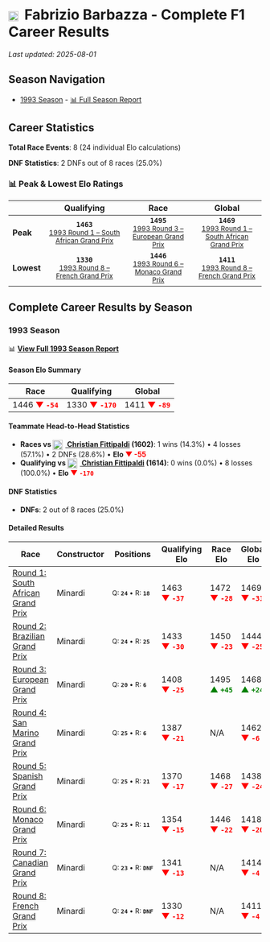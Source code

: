 # <img src="https://upload.wikimedia.org/wikipedia/commons/0/03/Flag_of_Italy.svg" alt="Italy" width="20" height="auto" style="vertical-align: middle; margin-right: 5px;" onerror="this.outerHTML='🇮🇹'; this.style.marginRight='5px';"/> Fabrizio Barbazza - Complete F1 Career Results

*Last updated: 2025-08-01*

## Season Navigation

- [1993 Season](#1993-season) - [📊 Full Season Report](../seasons/1993-season-report)

## Career Statistics

**Total Race Events**: 8 (24 individual Elo calculations)

**DNF Statistics**: 2 DNFs out of 8 races (25.0%)

### 📊 Peak & Lowest Elo Ratings

| &nbsp; | Qualifying | Race | Global |
|-------|------------|------|--------|
| **Peak** | <center>**`1463`**<br/><small>[1993 Round 1 – South African Grand Prix](../seasons/1993-season-report#round-1-south-african-grand-prix)</small></center> | <center>**`1495`**<br/><small>[1993 Round 3 – European Grand Prix](../seasons/1993-season-report#round-3-european-grand-prix)</small></center> | <center>**`1469`**<br/><small>[1993 Round 1 – South African Grand Prix](../seasons/1993-season-report#round-1-south-african-grand-prix)</small></center> |
| **Lowest** | <center>**`1330`**<br/><small>[1993 Round 8 – French Grand Prix](../seasons/1993-season-report#round-8-french-grand-prix)</small></center> | <center>**`1446`**<br/><small>[1993 Round 6 – Monaco Grand Prix](../seasons/1993-season-report#round-6-monaco-grand-prix)</small></center> | <center>**`1411`**<br/><small>[1993 Round 8 – French Grand Prix](../seasons/1993-season-report#round-8-french-grand-prix)</small></center> |


## Complete Career Results by Season

### 1993 Season

📊 **[View Full 1993 Season Report](../seasons/1993-season-report)**

#### Season Elo Summary

| Race | Qualifying | Global |
|------|------------|--------|
| 1446 **<span style="color: red;">▼&nbsp;`-54`</span>** | 1330 **<span style="color: red;">▼&nbsp;`-170`</span>** | 1411 **<span style="color: red;">▼&nbsp;`-89`</span>** |

#### Teammate Head-to-Head Statistics

- **Races vs [<img src="https://upload.wikimedia.org/wikipedia/commons/0/05/Flag_of_Brazil.svg" alt="Brazil" width="20" height="auto" style="vertical-align: middle; margin-right: 5px;" onerror="this.outerHTML='🇧🇷'; this.style.marginRight='5px';"/> Christian Fittipaldi](christian-fittipaldi) (1602)**: 1 wins (14.3%) • 4 losses (57.1%) • 2 DNFs (28.6%) • **Elo <span style="color: red;">▼&nbsp;-55</span>**
- **Qualifying vs [<img src="https://upload.wikimedia.org/wikipedia/commons/0/05/Flag_of_Brazil.svg" alt="Brazil" width="20" height="auto" style="vertical-align: middle; margin-right: 5px;" onerror="this.outerHTML='🇧🇷'; this.style.marginRight='5px';"/> Christian Fittipaldi](christian-fittipaldi) (1614)**: 0 wins (0.0%) • 8 losses (100.0%) • **Elo <span style="color: red;">▼&nbsp;`-170`</span>**

#### DNF Statistics

- **DNFs**: 2 out of 8 races (25.0%)

#### Detailed Results

| Race | Constructor | Positions | Qualifying Elo | Race Elo | Global Elo | Teammate |
|------|-------------|-----------|----------------|----------|------------|----------|
| [Round 1: South African Grand Prix](../seasons/1993-season-report#round-1-south-african-grand-prix) | Minardi | <small>Q:&nbsp;**`24`**&nbsp;•&nbsp;R:&nbsp;**`18`**</small> | 1463 **<span style="color: red;">▼&nbsp;`-37`</span>** | 1472 **<span style="color: red;">▼&nbsp;`-28`</span>** | 1469 **<span style="color: red;">▼&nbsp;`-31`</span>** | [<img src="https://upload.wikimedia.org/wikipedia/commons/0/05/Flag_of_Brazil.svg" alt="Brazil" width="20" height="auto" style="vertical-align: middle; margin-right: 5px;" onerror="this.outerHTML='🇧🇷'; this.style.marginRight='5px';"/> Christian Fittipaldi](christian-fittipaldi)<br/><small>Q:&nbsp;**`13`**&nbsp;•&nbsp;R:&nbsp;**`4`**</small> |
| [Round 2: Brazilian Grand Prix](../seasons/1993-season-report#round-2-brazilian-grand-prix) | Minardi | <small>Q:&nbsp;**`24`**&nbsp;•&nbsp;R:&nbsp;**`25`**</small> | 1433 **<span style="color: red;">▼&nbsp;`-30`</span>** | 1450 **<span style="color: red;">▼&nbsp;`-23`</span>** | 1444 **<span style="color: red;">▼&nbsp;`-25`</span>** | [<img src="https://upload.wikimedia.org/wikipedia/commons/0/05/Flag_of_Brazil.svg" alt="Brazil" width="20" height="auto" style="vertical-align: middle; margin-right: 5px;" onerror="this.outerHTML='🇧🇷'; this.style.marginRight='5px';"/> Christian Fittipaldi](christian-fittipaldi)<br/><small>Q:&nbsp;**`20`**&nbsp;•&nbsp;R:&nbsp;**`17`**</small> |
| [Round 3: European Grand Prix](../seasons/1993-season-report#round-3-european-grand-prix) | Minardi | <small>Q:&nbsp;**`20`**&nbsp;•&nbsp;R:&nbsp;**`6`**</small> | 1408 **<span style="color: red;">▼&nbsp;`-25`</span>** | 1495 **<span style="color: green;">▲&nbsp;`+45`</span>** | 1468 **<span style="color: green;">▲&nbsp;`+24`</span>** | [<img src="https://upload.wikimedia.org/wikipedia/commons/0/05/Flag_of_Brazil.svg" alt="Brazil" width="20" height="auto" style="vertical-align: middle; margin-right: 5px;" onerror="this.outerHTML='🇧🇷'; this.style.marginRight='5px';"/> Christian Fittipaldi](christian-fittipaldi)<br/><small>Q:&nbsp;**`16`**&nbsp;•&nbsp;R:&nbsp;**`7`**</small> |
| [Round 4: San Marino Grand Prix](../seasons/1993-season-report#round-4-san-marino-grand-prix) | Minardi | <small>Q:&nbsp;**`25`**&nbsp;•&nbsp;R:&nbsp;**`6`**</small> | 1387 **<span style="color: red;">▼&nbsp;`-21`</span>** | N/A | 1462 **<span style="color: red;">▼&nbsp;`-6`</span>** | [<img src="https://upload.wikimedia.org/wikipedia/commons/0/05/Flag_of_Brazil.svg" alt="Brazil" width="20" height="auto" style="vertical-align: middle; margin-right: 5px;" onerror="this.outerHTML='🇧🇷'; this.style.marginRight='5px';"/> Christian Fittipaldi](christian-fittipaldi)<br/><small>Q:&nbsp;**`23`**&nbsp;•&nbsp;R:&nbsp;**`DNF`**</small> |
| [Round 5: Spanish Grand Prix](../seasons/1993-season-report#round-5-spanish-grand-prix) | Minardi | <small>Q:&nbsp;**`25`**&nbsp;•&nbsp;R:&nbsp;**`21`**</small> | 1370 **<span style="color: red;">▼&nbsp;`-17`</span>** | 1468 **<span style="color: red;">▼&nbsp;`-27`</span>** | 1438 **<span style="color: red;">▼&nbsp;`-24`</span>** | [<img src="https://upload.wikimedia.org/wikipedia/commons/0/05/Flag_of_Brazil.svg" alt="Brazil" width="20" height="auto" style="vertical-align: middle; margin-right: 5px;" onerror="this.outerHTML='🇧🇷'; this.style.marginRight='5px';"/> Christian Fittipaldi](christian-fittipaldi)<br/><small>Q:&nbsp;**`20`**&nbsp;•&nbsp;R:&nbsp;**`8`**</small> |
| [Round 6: Monaco Grand Prix](../seasons/1993-season-report#round-6-monaco-grand-prix) | Minardi | <small>Q:&nbsp;**`25`**&nbsp;•&nbsp;R:&nbsp;**`11`**</small> | 1354 **<span style="color: red;">▼&nbsp;`-15`</span>** | 1446 **<span style="color: red;">▼&nbsp;`-22`</span>** | 1418 **<span style="color: red;">▼&nbsp;`-20`</span>** | [<img src="https://upload.wikimedia.org/wikipedia/commons/0/05/Flag_of_Brazil.svg" alt="Brazil" width="20" height="auto" style="vertical-align: middle; margin-right: 5px;" onerror="this.outerHTML='🇧🇷'; this.style.marginRight='5px';"/> Christian Fittipaldi](christian-fittipaldi)<br/><small>Q:&nbsp;**`17`**&nbsp;•&nbsp;R:&nbsp;**`5`**</small> |
| [Round 7: Canadian Grand Prix](../seasons/1993-season-report#round-7-canadian-grand-prix) | Minardi | <small>Q:&nbsp;**`23`**&nbsp;•&nbsp;R:&nbsp;**`DNF`**</small> | 1341 **<span style="color: red;">▼&nbsp;`-13`</span>** | N/A | 1414 **<span style="color: red;">▼&nbsp;`-4`</span>** | [<img src="https://upload.wikimedia.org/wikipedia/commons/0/05/Flag_of_Brazil.svg" alt="Brazil" width="20" height="auto" style="vertical-align: middle; margin-right: 5px;" onerror="this.outerHTML='🇧🇷'; this.style.marginRight='5px';"/> Christian Fittipaldi](christian-fittipaldi)<br/><small>Q:&nbsp;**`17`**&nbsp;•&nbsp;R:&nbsp;**`9`**</small> |
| [Round 8: French Grand Prix](../seasons/1993-season-report#round-8-french-grand-prix) | Minardi | <small>Q:&nbsp;**`24`**&nbsp;•&nbsp;R:&nbsp;**`DNF`**</small> | 1330 **<span style="color: red;">▼&nbsp;`-12`</span>** | N/A | 1411 **<span style="color: red;">▼&nbsp;`-4`</span>** | [<img src="https://upload.wikimedia.org/wikipedia/commons/0/05/Flag_of_Brazil.svg" alt="Brazil" width="20" height="auto" style="vertical-align: middle; margin-right: 5px;" onerror="this.outerHTML='🇧🇷'; this.style.marginRight='5px';"/> Christian Fittipaldi](christian-fittipaldi)<br/><small>Q:&nbsp;**`23`**&nbsp;•&nbsp;R:&nbsp;**`8`**</small> |

